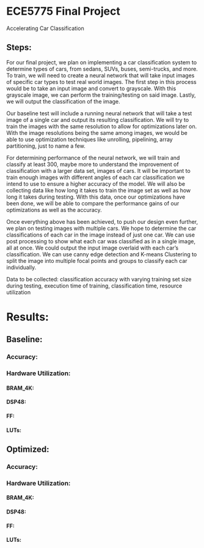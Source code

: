 # ECE5775 Final Project
Accelerating Car Classification

## Steps:
For our final project, we plan on implementing a car classification system to determine types of cars, from sedans, SUVs, buses, semi-trucks, and more. To train, we will need to create a neural network that will take input images of specific car types to test real world images. The first step in this process would be to take an input image and convert to grayscale. With this grayscale image, we can perform the training/testing on said image. Lastly, we will output the classification of the image.
	
Our baseline test will include a running neural network that will take a test image of a single car and output its resulting classification. We will try to train the images with the same resolution to allow for optimizations later on. With the image resolutions being the same among images, we would be able to use optimization techniques like unrolling, pipelining, array partitioning, just to name a few.
	
For determining performance of the neural network, we will train and classify at least 300, maybe more to understand the improvement of classification with a larger data set, images of cars. It will be important to train enough images with different angles of each car classification we intend to use to ensure a higher accuracy of the model. We will also be collecting data like how long it takes to train the image set as well as how long it takes during testing. With this data, once our optimizations have been done, we will be able to compare the performance gains of our optimizations as well as the accuracy.
	
Once everything above has been achieved, to push our design even further, we plan on testing images with multiple cars. We hope to determine the car classifications of each car in the image instead of just one car. We can use post processing to show what each car was classified as in a single image, all at once. We could output the input image overlaid with each car’s classification. We can use canny edge detection and K-means Clustering to split the image into multiple focal points and groups to classify each car individually.


Data to be collected: classification accuracy with varying training set size during testing, execution time of training, classification time, resource utilization


# Results:
## Baseline:
### Accuracy:
### Hardware Utilization:
#### BRAM_4K:
#### DSP48:
#### FF:
#### LUTs:

## Optimized:
### Accuracy:
### Hardware Utilization:
#### BRAM_4K:
#### DSP48:
#### FF:
#### LUTs:
